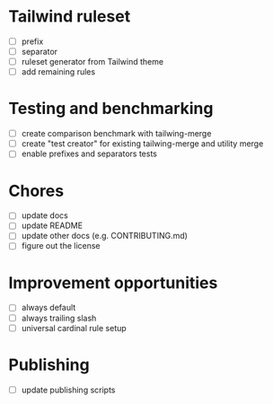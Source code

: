 # Tailwind ruleset

-   [ ] prefix
-   [ ] separator
-   [ ] ruleset generator from Tailwind theme
-   [ ] add remaining rules

# Testing and benchmarking

-   [ ] create comparison benchmark with tailwing-merge
-   [ ] create "test creator" for existing tailwing-merge and utility merge
-   [ ] enable prefixes and separators tests

# Chores

-   [ ] update docs
-   [ ] update README
-   [ ] update other docs (e.g. CONTRIBUTING.md)
-   [ ] figure out the license

# Improvement opportunities

-   [ ] always default
-   [ ] always trailing slash
-   [ ] universal cardinal rule setup

# Publishing

-   [ ] update publishing scripts
